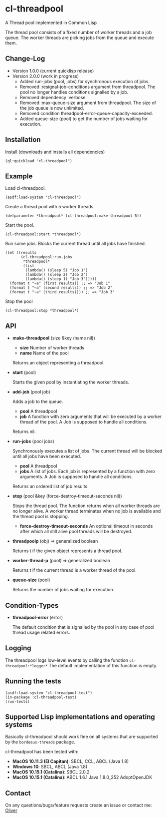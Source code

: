 # cl-threadpool

A Thread pool implemented in Common Lisp

The thread pool consists of a fixed number of worker threads and a job queue. The worker
threads are picking jobs from the queue and execute them. 

Change-Log
----------

* Version 1.0.0 (current quicklisp release)
* Version 2.0.0 (work in progress)
    * Added run-jobs (pool, jobs) for synchronous execution of jobs.
    * Removed :resignal-job-conditions argument from threadpool. The pool no longer handles conditions signalled by a job.
    * Removed dependency 'verbose'.
    * Removed :max-queue-size argument from threadpool. The size of the job queue is now unlimited.
    * Removed condition threadpool-error-queue-capacity-exceeded.
    * Added queue-size (pool) to get the number of jobs waiting for execution.

Installation
------------

Install (downloads and installs all dependencies)

    (ql:quickload "cl-threadpool")

Example
-------

Load cl-threadpool.

    (asdf:load-system "cl-threadpool")

Create a thread pool with 5 worker threads.

    (defparameter *threadpool* (cl-threadpool:make-threadpool 5))

Start the pool.

    (cl-threadpool:start *threadpool*)

Run some jobs. Blocks the current thread until all jobs have finished.

    (let ((results
           (cl-threadpool:run-jobs
            *threadpool*
            (list
             (lambda() (sleep 5) "Job 1")
             (lambda() (sleep 2) "Job 2")
             (lambda() (sleep 1) "Job 3")))))
      (format t "~a" (first results)) ;; => "Job 1"
      (format t "~a" (second results)) ;; => "Job 2"
      (format t "~a" (third results)))) ;; => "Job 3"

Stop the pool

    (cl-threadpool:stop *threadpool*)


API
---

* **make-threadpool** (size &key (name nil))

    * __size__ Number of worker threads
    * __name__  Name of the pool

    Returns an object representing a threadpool.
    
* **start** (pool)

    Starts the given pool by instantiating the worker threads.

* **add-job** (pool job)

    Adds a job to the queue. 

    * __pool__ A threadpool   
    * __job__  A function with zero arguments that will be executed by a worker thread of the pool. A Job is supposed to handle all conditions.

   Returns nil.

* **run-jobs** (pool jobs)

   Synchronously executes a list of jobs. The current thread will be blocked until all jobs have been executed. 

    * __pool__ A threadpool   
    * __jobs__  A list of jobs. Each job is represented by a function with zero arguments. A Job is supposed to handle all conditions.

    Returns an ordered list of job results.

* **stop** (pool &key (force-destroy-timeout-seconds nil))

   Stops the thread pool. The function returns when all worker threads are no longer alive. A worker thread terminates
when no job is available and the thread pool is stopping.

    * __force-destroy-timeout-seconds__ An optional timeout in seconds after which all still alive
pool threads will be destroyed.
  
* **threadpoolp** (obj) => generalized boolean

   Returns t if the given object represents a thread pool.

* **worker-thread-p** (pool) => generalized boolean

   Returns t if the current thread is a worker thread of the pool.

* **queue-size** (pool)

   Returns the number of jobs waiting for execution.
  

Condition-Types
---------------

* **threadpool-error** (error)

   The default condition that is signalled by the pool in any case of pool thread usage related errors.

Logging
-------

The threadpool logs low-level events by calling the function ``cl-threadpool:*logger*``
The default implementation of this function is empty.

Running the tests
-----------------

    (asdf:load-system "cl-threadpool-test")
    (in-package :cl-threadpool-test)
    (run-tests)

Supported Lisp implementations and operating systems
----------------------------------------------------

Basically cl-threadpool should work fine on all systems that are supported by the ``bordeaux-threads`` package. 

cl-threadpool has been tested with:

* __MacOS 10.11.3 (El Capitan)__: SBCL, CCL, ABCL (Java 1.8)
* __Windows 10__: SBCL, ABCL (Java 1.8)
* __MacOS 10.15.1 (Catalina)__: SBCL 2.0.2
* __MacOS 10.15.1 (Catalina)__: ABCL 1.6.1 Java 1.8.0_252 AdoptOpenJDK


Contact
-------

On any questions/bugs/feature requests create an issue or contact me: [Oliver](mailto:frechmatz@gmx.de)




